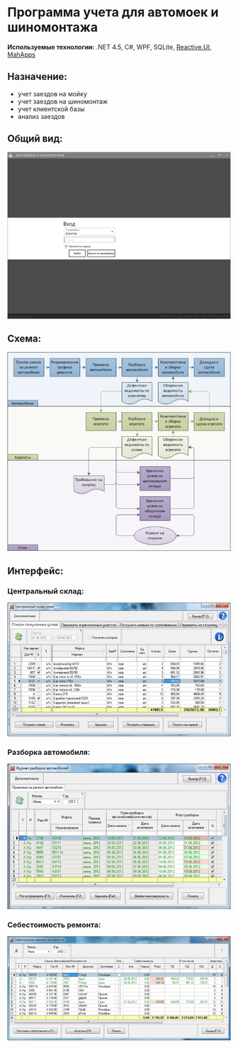 # Программа учета для автомоек и шиномонтажа

**Используемые технологии:** .NET 4.5, C#, WPF, SQLite, [Reactive.UI](https://reactiveui.net/), [MahApps](https://mahapps.com/)

## Назначение:
* учет заездов на мойку
* учет заездов на шиномонтаж
* учет клиентской базы
* анализ заездов

## Общий вид:
![](/images/carwash-ani.gif)

## Схема:
![](/images/remont_schema.png)

## Интерфейс:
### Центральный склад:
![](/images/remont_store.png)
### Разборка автомобиля:
![](/images/remont_veh.png)
### Себестоимость ремонта:
![](/images/remont_cost.png)